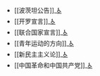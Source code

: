 - [[波茨坦公告]]_[♿](./波茨坦公告.md)
- [[开罗宣言]]_[♿](./开罗宣言.md)
- [[联合国家宣言]]_[♿](./联合国家宣言.md)
- [[青年运动的方向]]_[♿](./青年运动的方向.md)
- [[新民主主义论]]_[♿](./新民主主义论.md)
- [[中国革命和中国共产党]]_[♿](./中国革命和中国共产党.md)
